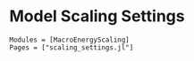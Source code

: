 # Model Scaling Settings

```@autodocs
Modules = [MacroEnergyScaling]
Pages = ["scaling_settings.jl"]
```
